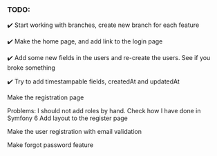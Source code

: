 ### TODO:

✔️ Start working with branches, create new branch for each feature

✔️ Make the home page, and add link to the login page

✔️ Add some new fields in the users and re-create the users. See if you broke something

✔️ Try to add timestampable fields, createdAt and updatedAt

<p>Make the registration page</p>
Problems: 
I should not add roles by hand. Check how I have done in Symfony 6
Add layout to the register page

<p>Make the user registration with email validation</p>

<p>Make forgot password feature</p>


